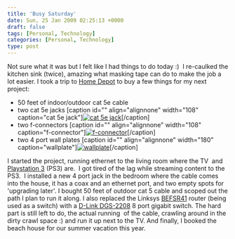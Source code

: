 ```yaml
---
title: 'Busy Saturday'
date: Sun, 25 Jan 2009 02:25:13 +0000
draft: false
tags: [Personal, Technology]
categories: [Personal, Technology]
type: post
---
```


Not sure what it was but I felt like I had things to do today :)  I re-caulked the kitchen sink (twice), amazing what masking tape can do to make the job a lot easier. I took a trip to [Home Depot](http://www.homedepot.com) to buy a few things for my next project:

*   50 feet of indoor/outdoor cat 5e cable
*   two cat 5e jacks \[caption id="" align="alignnone" width="108" caption="cat 5e jack"\][![cat 5e jack](http://www.homedepot.com/catalog/productImages/300/72/72730db8-f302-4e9f-bd01-b1352444c156_300.jpg "cat 5e jack")](http://www.homedepot.com/webapp/wcs/stores/servlet/ProductDisplay?storeId=10051&langId=-1&catalogId=10053&productId=100020255&N=10000003+90282)\[/caption\]
*   two f-connectors \[caption id="" align="alignnone" width="108" caption="f-connector"\][![f-connector](http://www.homedepot.com/catalog/productImages/300/2e/2eb91223-1312-42a4-a107-644d16321577_300.jpg "f-connector")](http://www.homedepot.com/webapp/wcs/stores/servlet/ProductDisplay?storeId=10051&langId=-1&catalogId=10053&productId=100014247&N=10000003+90282)\[/caption\]
*   two 4 port wall plates \[caption id="" align="alignnone" width="180" caption="wallplate"\][![wallplate](http://www.homedepot.com/catalog/productImages/300/f5/f530cebc-e6a3-48fd-a4fb-3df05d01b7a8_300.jpg "wallplate")](http://www.homedepot.com/webapp/wcs/stores/servlet/ProductDisplay?storeId=10051&langId=-1&catalogId=10053&productId=100092855&N=10000003+90282)\[/caption\]

I started the project, running ethernet to the living room where the TV  and [Playstation 3](http://www.us.playstation.com/PS3/Systems/80gb.html) (PS3) are.  I got tired of the lag while streaming content to the PS3.  I installed a new 4 port jack in the bedroom where the cable comes into the house, it has a coax and an ethernet port, and two empty spots for 'upgrading later'. I bought 50 feet of outdoor cat 5 cable and scoped out the path I plan to run it along. I also replaced the Linksys [BEFSR41](http://www.amazon.com/Linksys-EtherFast-Router-4-Port-BEFSR41/dp/B00004SB92) router (being used as a switch) with a [D-Link DGS-2208](http://www.dlink.com/products/?pid=495) 8 port gigabit switch. The hard part is still left to do, the actual running  of the cable, crawling around in the dirty crawl space :) and run it up next to the TV. And finally, I booked the beach house for our summer vacation this year.